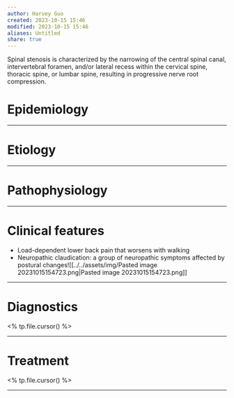 ```yaml
---
author: Harvey Guo
created: 2023-10-15 15:46
modified: 2023-10-15 15:46
aliases: Untitled
share: true
---
```


Spinal stenosis is characterized by the narrowing of the central spinal canal, intervertebral foramen, and/or lateral recess within the cervical spine, thoracic spine, or lumbar spine, resulting in progressive nerve root compression.
# Epidemiology


---
# Etiology


---
# Pathophysiology


---
# Clinical features
- Load-dependent lower back pain that worsens with walking 
- Neuropathic claudication: a group of neuropathic symptoms affected by postural changes![[../../assets/img/Pasted image 20231015154723.png|Pasted image 20231015154723.png]]

---
# Diagnostics
<% tp.file.cursor() %>

---
# Treatment
<% tp.file.cursor() %>

---
